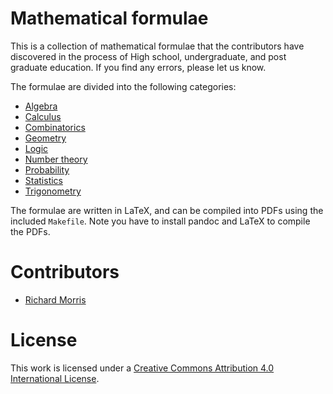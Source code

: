 Mathematical formulae
=====================

This is a collection of mathematical formulae that the contributors have discovered in the process of High school, undergraduate, and post graduate education.  If you find any errors, please let us know.

The formulae are divided into the following categories:

* [Algebra](algebra.md)
* [Calculus](calculus.md)
* [Combinatorics](combinatorics.md)
* [Geometry](geometry.md)
* [Logic](logic.md)
* [Number theory](number-theory.md)
* [Probability](probability.md)
* [Statistics](statistics.md)
* [Trigonometry](trigonometry.md)

The formulae are written in LaTeX, and can be compiled into PDFs using the included `Makefile`.  Note you have to install pandoc and LaTeX to compile the PDFs.

Contributors
============
* [Richard Morris](https://github.com/khiron)



License
=======

This work is licensed under a [Creative Commons Attribution 4.0 International License](http://creativecommons.org/licenses/by/4.0/).


